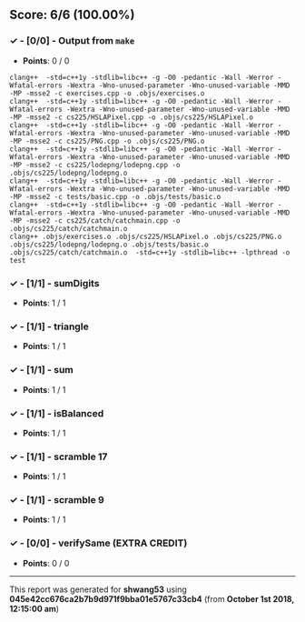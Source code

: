 


## Score: 6/6 (100.00%)


### ✓ - [0/0] - Output from `make`

- **Points**: 0 / 0


```
clang++  -std=c++1y -stdlib=libc++ -g -O0 -pedantic -Wall -Werror -Wfatal-errors -Wextra -Wno-unused-parameter -Wno-unused-variable -MMD -MP -msse2 -c exercises.cpp -o .objs/exercises.o
clang++  -std=c++1y -stdlib=libc++ -g -O0 -pedantic -Wall -Werror -Wfatal-errors -Wextra -Wno-unused-parameter -Wno-unused-variable -MMD -MP -msse2 -c cs225/HSLAPixel.cpp -o .objs/cs225/HSLAPixel.o
clang++  -std=c++1y -stdlib=libc++ -g -O0 -pedantic -Wall -Werror -Wfatal-errors -Wextra -Wno-unused-parameter -Wno-unused-variable -MMD -MP -msse2 -c cs225/PNG.cpp -o .objs/cs225/PNG.o
clang++  -std=c++1y -stdlib=libc++ -g -O0 -pedantic -Wall -Werror -Wfatal-errors -Wextra -Wno-unused-parameter -Wno-unused-variable -MMD -MP -msse2 -c cs225/lodepng/lodepng.cpp -o .objs/cs225/lodepng/lodepng.o
clang++  -std=c++1y -stdlib=libc++ -g -O0 -pedantic -Wall -Werror -Wfatal-errors -Wextra -Wno-unused-parameter -Wno-unused-variable -MMD -MP -msse2 -c tests/basic.cpp -o .objs/tests/basic.o
clang++  -std=c++1y -stdlib=libc++ -g -O0 -pedantic -Wall -Werror -Wfatal-errors -Wextra -Wno-unused-parameter -Wno-unused-variable -MMD -MP -msse2 -c cs225/catch/catchmain.cpp -o .objs/cs225/catch/catchmain.o
clang++ .objs/exercises.o .objs/cs225/HSLAPixel.o .objs/cs225/PNG.o .objs/cs225/lodepng/lodepng.o .objs/tests/basic.o .objs/cs225/catch/catchmain.o  -std=c++1y -stdlib=libc++ -lpthread -o test

```


### ✓ - [1/1] - sumDigits

- **Points**: 1 / 1





### ✓ - [1/1] - triangle

- **Points**: 1 / 1





### ✓ - [1/1] - sum

- **Points**: 1 / 1





### ✓ - [1/1] - isBalanced

- **Points**: 1 / 1





### ✓ - [1/1] - scramble 17

- **Points**: 1 / 1





### ✓ - [1/1] - scramble 9

- **Points**: 1 / 1





### ✓ - [0/0] - verifySame (EXTRA CREDIT)

- **Points**: 0 / 0





---

This report was generated for **shwang53** using **045e42cc676ca2b7b9d971f9bba01e5767c33cb4** (from **October 1st 2018, 12:15:00 am**)
